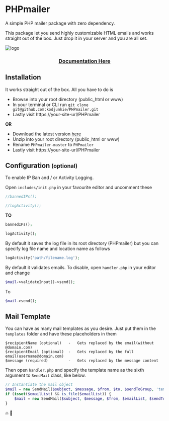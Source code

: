 # PHPmailer
A simple PHP mailer package with zero dependency.

This package let you send highly customizable HTML emails and works straight out of the box. 
Just drop it in your server and you are all set.

![logo](https://raw.githubusercontent.com/kodjunkie/PHPmailer/master/assets/PHPmailer.png)

<h3 align="center">
    <a href="https://kodjunkie.github.io/PHPmailer" target="_blank">Documentation Here</a>
</h3>

## Installation
It works straight out of the box. All you have to do is

-   Browse into your root directory (public_html or www)
-   In your terminal or CLI run `git clone git@github.com:kodjunkie/PHPmailer.git`
-   Lastly visit https://your-site-url/PHPmailer

<b>OR</b>

-   Download the latest version [here](https://github.com/kodjunkie/PHPmailer/archive/master.zip)
-   Unzip into your root directory (public_html or www)
-   Rename `PHPmailer-master` to `PHPmailer`
-   Lastly visit https://your-site-url/PHPmailer

## Configuration <small>(optional)</small>
To enable IP Ban and / or Activity Logging.

Open ``includes/init.php`` in your favourite editor and uncomment these

```php
//bannedIPs();

//logActivity();
```

<b>TO</b>

```php
bannedIPs();

logActivity();
```

By default it saves the log file in its root directory (PHPmailer) but you can specify log file name and location 
name as follows
```php
logActivity('path/filename.log');
```

By default it validates emails. 
To disable, open ``handler.php`` in your editor and change
```php
$mail->validateInput()->send();
```
To
```php
$mail->send();
```
## Mail Template
You can have as many mail templates as you desire.
Just put them in the ``templates`` folder and have these placeholders in them

    $recipientName (optional)   -   Gets replaced by the email(without @domain.com)
    $recipientEmail (optional)  -   Gets replaced by the full email(username@domain.com)
    $message (required)         -   Gets replaced by the message content

Then open ``handler.php`` and specify the template name as the sixth argument to `SendMail` class, like below.
```php
// Instantiate the mail object
$mail = new SendMail($subject, $message, $from, $to, $sendToGroup, 'template_name.html');
if (isset($emailList) && is_file($emailList)) {
    $mail = new SendMail($subject, $message, $from, $emailList, $sendToGroup, 'template_name.html');
}
```

:fire: :rocket:
